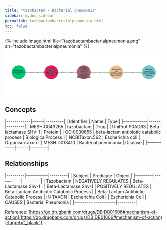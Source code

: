 ```yaml
---
title: "tazobactam - Bacterial pneumonia"
sidebar: mydoc_sidebar
permalink: tazobactambacterialpneumonia.html
toc: false 
---
```


{% include image.html file="tazobactambacterialpneumonia.png" alt="tazobactambacterialpneumonia" %}![Path Visualization](/images/tazobactambacterialpneumonia.png)

## Concepts

|------------|------|---------|
| Identifier | Name | Type    |
|------------|------|---------|
| MESH:C043265 | tazobactam | Drug |
| UniProt:P0AD63 | Beta-lactamase SHV-1 | Protein |
| GO:0030655 | beta-lactam antibiotic catabolic process | BiologicalProcess |
| NCBITaxon:562 | Escherichia coli | OrganismTaxon |
| MESH:D018410 | Bacterial pneumonia | Disease |
|------------|------|---------|

## Relationships

|---------|-----------|---------|
| Subject | Predicate | Object  |
|---------|-----------|---------|
| Tazobactam | NEGATIVELY REGULATES | Beta-Lactamase Shv-1 |
| Beta-Lactamase Shv-1 | POSITIVELY REGULATES | Beta-Lactam Antibiotic Catabolic Process |
| Beta-Lactam Antibiotic Catabolic Process | IN TAXON | Escherichia Coli |
| Escherichia Coli | CAUSES | Bacterial Pneumonia |
|---------|-----------|---------|

Reference: [https://go.drugbank.com/drugs/DB:DB01606#mechanism-of-action](https://go.drugbank.com/drugs/DB:DB01606#mechanism-of-action){:target="_blank"}